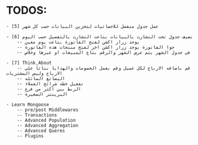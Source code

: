 # TODOS:

    - [5] عمل جدول منفصل للاحصائيات لتخزين البيانات حسب كل شهر

    - [6] نضيف جدول تحت التشارت بالبيانات بتاعت التشارت بالتفصيل حسب اليوم
        -- يوجد زرار اكشن لفتح الفاتورة بتاعت يوم معين
        -- جوا الفاتورة يوجد زرار اكشن اخر لفتح منتجات هذه الفاتورة
        -- في جدول الشهر يتم عرض الشهر والرقم بتاع المبيعات او غيرها وخلاص

    - [7] Think About
        -- قم باضافه الارباح لكل عميل وقم بعمل الخصومات والهدايا بنائاً علي الارباح وليس المشتريات
        -- البضائع السائله
        -- تفعيل خطه شرائح العملاء
        -- الربط بين اكثر من فرع
        -- البرينتر الصغيرة

    - Learn Mongoose
        -- pre/post Middlewares
        -- Transactions
        -- Advanced Population
        -- Advanced Aggregation
        -- Advanced Queres
        -- Plugins


